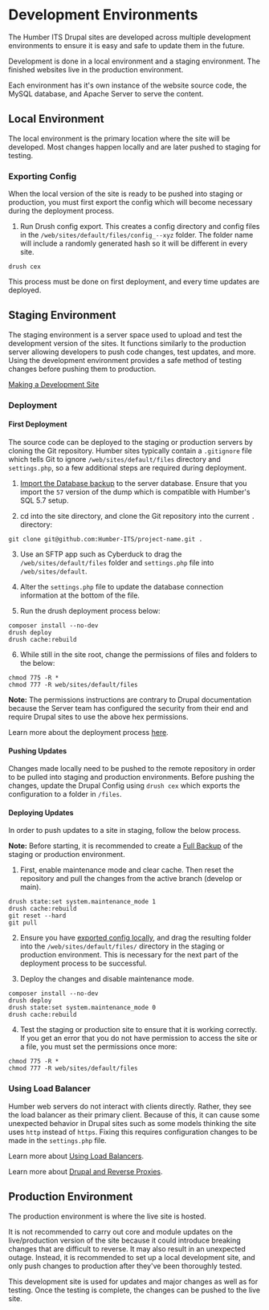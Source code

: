 # Development Environments

The Humber ITS Drupal sites are developed across multiple development environments to ensure it is easy and safe to update them in the future. 

Development is done in a local environment and a staging environment. The finished websites live in the production environment. 

Each environment has it's own instance of the website source code, the MySQL database, and Apache Server to serve the content.

## Local Environment

The local environment is the primary location where the site will be developed. Most changes happen locally and are later pushed to staging for testing. 

### Exporting Config

When the local version of the site is ready to be pushed into staging or production, you must first export the config which will become necessary during the deployment process. 

1) Run Drush config export. This creates a config directory and config files in the `/web/sites/default/files/config_--xyz` folder. The folder name will include a randomly generated hash so it will be different in every site.

```shell title="Drush Config Export Process"
drush cex
```

This process must be done on first deployment, and every time updates are deployed. 

## Staging Environment

The staging environment is a server space used to upload and test the development version of the sites. It functions similarly to the production server allowing developers to push code changes, test updates, and more. Using the development environment provides a safe method of testing changes before pushing them to production. 

[Making a Development Site](https://www.drupal.org/docs/user_guide/en/install-dev-making.html)

### Deployment

#### First Deployment

The source code can be deployed to the staging or production servers by cloning the Git repository. Humber sites typically contain a `.gitignore` file which tells Git to ignore `/web/sites/default/files` directory and `settings.php`, so a few additional steps are required during deployment. 

1) [Import the Database backup](database#importing-data) to the server database. Ensure that you import the `57` version of the dump which is compatible with Humber's SQL 5.7 setup. 
   
2) cd into the site directory, and clone the Git repository into the current `.` directory: 

```shell title="Clone the repository into the current directory using ."
git clone git@github.com:Humber-ITS/project-name.git .
```

3) Use an SFTP app such as Cyberduck to drag the `/web/sites/default/files` folder and `settings.php` file into `/web/sites/default`.
   
4) Alter the `settings.php` file to update the database connection information at the bottom of the file. 
   
5) Run the drush deployment process below: 

```shell title="Drush Deployment Process"
composer install --no-dev
drush deploy
drush cache:rebuild
```

6) While still in the site root, change the permissions of files and folders to the below: 

```shell title="Drupal File and Folder Permissions"
chmod 775 -R *
chmod 777 -R web/sites/default/files
```

**Note:** The permissions instructions are contrary to Drupal documentation because the Server team has configured the security from their end and require Drupal sites to use the above hex permissions.

Learn more about the deployment process [here](https://drupal.stackexchange.com/questions/254407/order-of-drush-commands-for-automated-deployment). 

#### Pushing Updates

Changes made locally need to be pushed to the remote repository in order to be pulled into staging and production environments. Before pushing the changes, update the Drupal Config using `drush cex` which exports the configuration to a folder in `/files`. 

#### Deploying Updates

In order to push updates to a site in staging, follow the below process.

**Note:** Before starting, it is recommended to create a [Full Backup](backup-restore.md#creating-a-full-backup) of the staging or production environment.

1) First, enable maintenance mode and clear cache. Then reset the repository and pull the changes from the active branch (develop or main). 

```shell title="Pulling Changes"
drush state:set system.maintenance_mode 1
drush cache:rebuild
git reset --hard
git pull
```

2) Ensure you have [exported config locally](#exporting-config), and drag the resulting folder into the `/web/sites/default/files/` directory in the staging or production environment. This is necessary for the next part of the deployment process to be successful.

3) Deploy the changes and disable maintenance mode.

```shell title="Deploying Changes"
composer install --no-dev
drush deploy
drush state:set system.maintenance_mode 0
drush cache:rebuild
```

4) Test the staging or production site to ensure that it is working correctly. If you get an error that you do not have permission to access the site or a file, you must set the permissions once more: 

```shell title="Drupal File and Folder Permissions"
chmod 775 -R *
chmod 777 -R web/sites/default/files
```

### Using Load Balancer

Humber web servers do not interact with clients directly. Rather, they see the load balancer as their primary client. Because of this, it can cause some unexpected behavior in Drupal sites such as some models thinking the site uses `http` instead of `https`. Fixing this requires configuration changes to be made in the `settings.php` file.

Learn more about [Using Load Balancers](https://www.drupal.org/node/425990). 

Learn more about [Drupal and Reverse Proxies](https://medium.com/@lmakarov/drupal-8-and-reverse-proxies-the-base-url-drama-c5553cbc9a3e). 

## Production Environment

The production environment is where the live site is hosted. 

It is not recommended to carry out core and module updates on the live/production version of the site because it could introduce breaking changes that are difficult to reverse. It may also result in an unexpected outage. Instead, it is recommended to set up a local development site, and only push changes to production after they've been thoroughly tested.

This development site is used for updates and major changes as well as for testing. Once the testing is complete, the changes can be pushed to the live site. 
